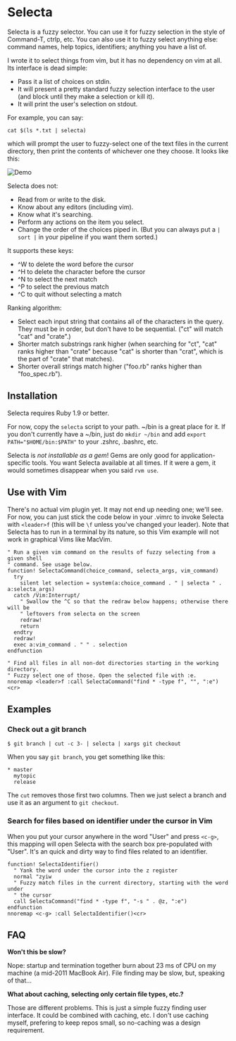 # Selecta

Selecta is a fuzzy selector. You can use it for fuzzy selection in the style of
Command-T, ctrlp, etc. You can also use it to fuzzy select anything else:
command names, help topics, identifiers; anything you have a list of.

I wrote it to select things from vim, but it has no dependency on vim at all.
Its interface is dead simple:

* Pass it a list of choices on stdin.
* It will present a pretty standard fuzzy selection interface to the user (and
  block until they make a selection or kill it).
* It will print the user's selection on stdout.

For example, you can say:

```
cat $(ls *.txt | selecta)
```

which will prompt the user to fuzzy-select one of the text files in the current
directory, then print the contents of whichever one they choose. It looks like
this:

![Demo](https://raw.github.com/garybernhardt/selecta/master/demo.gif)

Selecta does not:

- Read from or write to the disk.
- Know about any editors (including vim).
- Know what it's searching.
- Perform any actions on the item you select.
- Change the order of the choices piped in. (But you can always put a `| sort
  |` in your pipeline if you want them sorted.)

It supports these keys:

- ^W to delete the word before the cursor
- ^H to delete the character before the cursor
- ^N to select the next match
- ^P to select the previous match
- ^C to quit without selecting a match

Ranking algorithm:

- Select each input string that contains all of the characters in the query.
  They must be in order, but don't have to be sequential. ("ct" will match
  "cat" and "crate".)
- Shorter match substrings rank higher (when searching for "ct", "cat" ranks
  higher than "crate" because "cat" is shorter than "crat", which is the part
  of "crate" that matches).
- Shorter overall strings match higher ("foo.rb" ranks higher than
  "foo_spec.rb").

## Installation

Selecta requires Ruby 1.9 or better.

For now, copy the `selecta` script to your path. ~/bin is a great place for it.
If you don't currently have a ~/bin, just do `mkdir ~/bin` and add
`export PATH="$HOME/bin:$PATH"` to your .zshrc, .bashrc, etc.

Selecta is *not installable as a gem*! Gems are only good for
application-specific tools. You want Selecta available at all times. If it were
a gem, it would sometimes disappear when you said `rvm use`.

## Use with Vim

There's no actual vim plugin yet. It may not end up needing one; we'll see. For
now, you can just stick the code below in your .vimrc to invoke Selecta with
`<leader>f` (this will be `\f` unless you've changed your leader). Note that
Selecta has to run in a terminal by its nature, so this Vim example will not
work in graphical Vims like MacVim.

```vimscript
" Run a given vim command on the results of fuzzy selecting from a given shell
" command. See usage below.
function! SelectaCommand(choice_command, selecta_args, vim_command)
  try
    silent let selection = system(a:choice_command . " | selecta " . a:selecta_args)
  catch /Vim:Interrupt/
    " Swallow the ^C so that the redraw below happens; otherwise there will be
    " leftovers from selecta on the screen
    redraw!
    return
  endtry
  redraw!
  exec a:vim_command . " " . selection
endfunction

" Find all files in all non-dot directories starting in the working directory.
" Fuzzy select one of those. Open the selected file with :e.
nnoremap <leader>f :call SelectaCommand("find * -type f", "", ":e")<cr>
```

## Examples

### Check out a git branch

```
$ git branch | cut -c 3- | selecta | xargs git checkout
```

When you say `git branch`, you get something like this:

```
* master
  mytopic
  release
```

The `cut` removes those first two columns. Then we just select a branch and use
it as an argument to `git checkout`.

### Search for files based on identifier under the cursor in Vim

When you put your cursor anywhere in the word "User" and press `<c-g>`, this
mapping will open Selecta with the search box pre-populated with "User". It's
an quick and dirty way to find files related to an identifier.

```vimscript
function! SelectaIdentifier()
  " Yank the word under the cursor into the z register
  normal "zyiw
  " Fuzzy match files in the current directory, starting with the word under
  " the cursor
  call SelectaCommand("find * -type f", "-s " . @z, ":e")
endfunction
nnoremap <c-g> :call SelectaIdentifier()<cr>
```

## FAQ

**Won't this be slow?**

Nope: startup and termination together burn about 23 ms of CPU on my machine (a
mid-2011 MacBook Air). File finding may be slow, but, speaking of that...

**What about caching, selecting only certain file types, etc.?**

Those are different problems. This is just a simple fuzzy finding user
interface. It could be combined with caching, etc. I don't use caching myself,
prefering to keep repos small, so no-caching was a design requirement.
